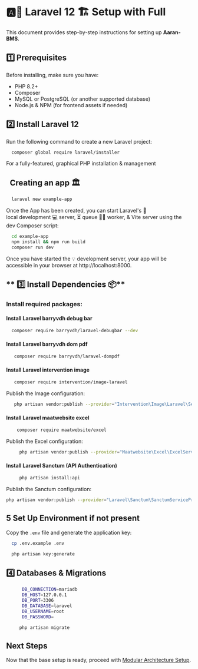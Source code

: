 # 🅰️🌿 Laravel 12 🏗️ Setup with Full

This document provides step-by-step instructions for setting up **Aaran-BMS**.

## 1️⃣ Prerequisites
Before installing, make sure you have:
- PHP 8.2+
- Composer
- MySQL or PostgreSQL (or another supported database)
- Node.js & NPM (for frontend assets if needed)

## 2️⃣ Install Laravel 12
Run the following command to create a new Laravel project:

```sh
  composer global require laravel/installer
```

For a fully-featured, graphical PHP installation & management

## ️ ️ Creating an app 🏛️

```sh
  laravel new example-app
```

Once the App has been created, you can start Laravel's 🚀 </br> 
local development 💻 server, ⏳ queue 👩‍💻 worker, & Vite 
server using the dev Composer script:

```sh
  cd example-app
  npm install && npm run build
  composer run dev
```

Once you have started the 💡 development server,
your app️ will be accessible in your browser at http://localhost:8000.

## ** 3️⃣ Install Dependencies 📦**

### Install required packages:

#### Install Laravel barryvdh debug bar

```sh
  composer require barryvdh/laravel-debugbar --dev
```
#### Install Laravel barryvdh dom pdf

```sh
   composer require barryvdh/laravel-dompdf
```

#### Install Laravel intervention image

```sh
   composer require intervention/image-laravel
```
Publish the Image configuration:

```sh
   php artisan vendor:publish --provider="Intervention\Image\Laravel\ServiceProvider"
```

#### Install Laravel maatwebsite excel

```sh
    composer require maatwebsite/excel
```
Publish the Excel configuration:

```sh
     php artisan vendor:publish --provider="Maatwebsite\Excel\ExcelServiceProvider" --tag=config
```

#### Install Laravel Sanctum (API Authentication)

```sh
     php artisan install:api
```

Publish the Sanctum configuration:

```sh
php artisan vendor:publish --provider="Laravel\Sanctum\SanctumServiceProvider"
```


## 5 Set Up Environment if not present

Copy the `.env` file and generate the application key:

```sh
  cp .env.example .env
```

```sh
  php artisan key:generate
```


## 4️⃣ Databases & Migrations

```sh
      DB_CONNECTION=mariadb
      DB_HOST=127.0.0.1
      DB_PORT=3306
      DB_DATABASE=laravel
      DB_USERNAME=root
      DB_PASSWORD=
```

```sh
     php artisan migrate
```
## Next Steps
Now that the base setup is ready, proceed with [Modular Architecture Setup](modular-architecture.md).
